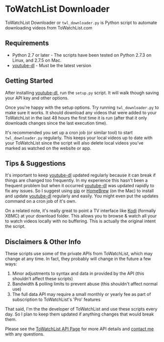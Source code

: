 ToWatchList Downloader
======================
ToWatchList Downloader or `twl_downloader.py` is Python script to automate downloading videos from ToWatchList.com

Requirements
------------
- Python 2.7 or later - The scripts have been tested on Python 2.7.3 on Linux, and 2.7.5 on Mac.
- [youtube-dl](http://rg3.github.io/youtube-dl/) - Must be the latest version

Getting Started
---------------
After installing [youtube-dl](http://rg3.github.io/youtube-dl/), run the `setup.py` script.  It will walk though saving your API key and other options.

Once you're happy with the setup options. Try running `twl_downloader.py` to make sure it works. It should download any videos that were added to your ToWatchList in the last 48 hours the first time it is run (after that it only downloads changes since the last execution time).

It's recommended you set up a cron job (or similar tool) to start `twl_downloader.py` regularly.  This keeps your local videos up to date with your ToWatchList since the script will also delete local videos you've marked as watched on the website or app.

Tips & Suggestions
------------------
It's important to keep [youtube-dl](http://rg3.github.io/youtube-dl/) updated regularly because it can break if things are changed too frequently.  In my experience this hasn't been a frequent problem but when it occurred [youtube-dl](http://rg3.github.io/youtube-dl/) was updated rapidly to fix any issues.  So I suggest using [pip](http://www.pip-installer.org/) or [HomeBrew](http://brew.sh) (on the Mac) to install and update [youtube-dl](http://rg3.github.io/youtube-dl/) regularly and easily.  You might even put the updates command on a cron job of it's own.

On a related note, it's really great to point a TV interface like [Kodi](http://kodi.tv) (formally XBMC) at your download folder.  This allows you to browse & watch all your to watch videos locally with no buffering.  This is actually the original intent the script.

Disclaimers & Other Info
--------------------------
These scripts use some of the private APIs from ToWatchList, which may change at any time.  In fact, they probably will change in the future a few ways:

1.  Minor adjustments to syntax and data in provided by the API (this shouldn't affect these scripts)
2.  Bandwidth & polling limits to prevent abuse (this shouldn't affect normal use)
3.  The full data API may require a small monthly or yearly fee as part of subscription to ToWatchList's 'Pro' features

That said, I'm the the developer of ToWatchList and use these scripts every day.  So I plan to keep them updated if anything changes that would break them.

Please see the [ToWatchList API Page](http://towatchlist.com/api) for more API details and [contact me](http://towatchlist.com/pages/contact) with any questions.